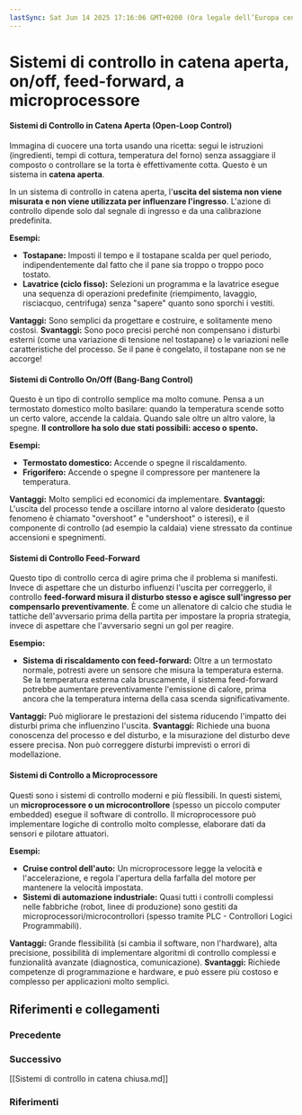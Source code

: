 ```yaml
---
lastSync: Sat Jun 14 2025 17:16:06 GMT+0200 (Ora legale dell’Europa centrale)
---
```

# Sistemi di controllo in catena aperta, on/off, feed-forward, a microprocessore
#### Sistemi di Controllo in Catena Aperta (Open-Loop Control)

Immagina di cuocere una torta usando una ricetta: segui le istruzioni (ingredienti, tempi di cottura, temperatura del forno) senza assaggiare il composto o controllare se la torta è effettivamente cotta. Questo è un sistema in **catena aperta**.

In un sistema di controllo in catena aperta, l'**uscita del sistema non viene misurata e non viene utilizzata per influenzare l'ingresso**. L'azione di controllo dipende solo dal segnale di ingresso e da una calibrazione predefinita.

**Esempi:**

- **Tostapane:** Imposti il tempo e il tostapane scalda per quel periodo, indipendentemente dal fatto che il pane sia troppo o troppo poco tostato.
- **Lavatrice (ciclo fisso):** Selezioni un programma e la lavatrice esegue una sequenza di operazioni predefinite (riempimento, lavaggio, risciacquo, centrifuga) senza "sapere" quanto sono sporchi i vestiti.

**Vantaggi:** Sono semplici da progettare e costruire, e solitamente meno costosi.
**Svantaggi:** Sono poco precisi perché non compensano i disturbi esterni (come una variazione di tensione nel tostapane) o le variazioni nelle caratteristiche del processo. Se il pane è congelato, il tostapane non se ne accorge!

#### Sistemi di Controllo On/Off (Bang-Bang Control)

Questo è un tipo di controllo semplice ma molto comune. Pensa a un termostato domestico molto basilare: quando la temperatura scende sotto un certo valore, accende la caldaia. Quando sale oltre un altro valore, la spegne. **Il controllore ha solo due stati possibili: acceso o spento.**

**Esempi:**

- **Termostato domestico:** Accende o spegne il riscaldamento.
- **Frigorifero:** Accende o spegne il compressore per mantenere la temperatura.

**Vantaggi:** Molto semplici ed economici da implementare.
**Svantaggi:** L'uscita del processo tende a oscillare intorno al valore desiderato (questo fenomeno è chiamato "overshoot" e "undershoot" o isteresi), e il componente di controllo (ad esempio la caldaia) viene stressato da continue accensioni e spegnimenti.

#### Sistemi di Controllo Feed-Forward

Questo tipo di controllo cerca di agire prima che il problema si manifesti. Invece di aspettare che un disturbo influenzi l'uscita per correggerlo, il controllo **feed-forward misura il disturbo stesso e agisce sull'ingresso per compensarlo preventivamente**. È come un allenatore di calcio che studia le tattiche dell'avversario prima della partita per impostare la propria strategia, invece di aspettare che l'avversario segni un gol per reagire.

**Esempio:**

- **Sistema di riscaldamento con feed-forward:** Oltre a un termostato normale, potresti avere un sensore che misura la temperatura esterna. Se la temperatura esterna cala bruscamente, il sistema feed-forward potrebbe aumentare preventivamente l'emissione di calore, prima ancora che la temperatura interna della casa scenda significativamente.

**Vantaggi:** Può migliorare le prestazioni del sistema riducendo l'impatto dei disturbi prima che influenzino l'uscita.
**Svantaggi:** Richiede una buona conoscenza del processo e del disturbo, e la misurazione del disturbo deve essere precisa. Non può correggere disturbi imprevisti o errori di modellazione.

#### Sistemi di Controllo a Microprocessore

Questi sono i sistemi di controllo moderni e più flessibili. In questi sistemi, un **microprocessore o un microcontrollore** (spesso un piccolo computer embedded) esegue il software di controllo. Il microprocessore può implementare logiche di controllo molto complesse, elaborare dati da sensori e pilotare attuatori.

**Esempi:**

- **Cruise control dell'auto:** Un microprocessore legge la velocità e l'accelerazione, e regola l'apertura della farfalla del motore per mantenere la velocità impostata.
- **Sistemi di automazione industriale:** Quasi tutti i controlli complessi nelle fabbriche (robot, linee di produzione) sono gestiti da microprocessori/microcontrollori (spesso tramite PLC - Controllori Logici Programmabili).

**Vantaggi:** Grande flessibilità (si cambia il software, non l'hardware), alta precisione, possibilità di implementare algoritmi di controllo complessi e funzionalità avanzate (diagnostica, comunicazione).
**Svantaggi:** Richiede competenze di programmazione e hardware, e può essere più costoso e complesso per applicazioni molto semplici.


## Riferimenti e collegamenti
### Precedente


### Successivo
[[Sistemi di controllo in catena chiusa.md]]

### Riferimenti

